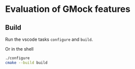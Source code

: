 # Evaluation of GMock features

## Build

Run the vscode tasks `configure` and `build`.

Or in the shell

```sh
./configure
cmake --build build
```